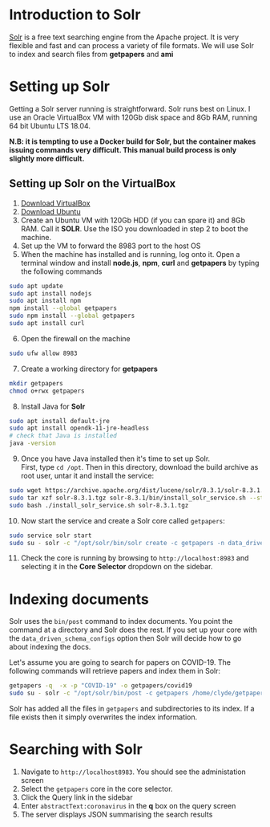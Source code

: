# Introduction to Solr

[Solr](https://lucene.apache.org/solr/downloads.html) is a free text searching engine from the Apache project.  It is very flexible and fast and can process a variety of file formats.  We will use Solr to index and search files from **getpapers** and **ami**

# Setting up Solr
Getting a Solr server running is straightforward.  Solr runs best on Linux.  I use an Oracle VirtualBox VM with 120Gb disk space and 8Gb RAM, running 64 bit Ubuntu LTS 18.04.

**N.B:  it is tempting to use a Docker build for Solr, but the container makes issuing commands very difficult.  This manual build process is only slightly more difficult.**

## Setting up Solr on the VirtualBox
1. [Download VirtualBox](https://www.virtualbox.org/wiki/Downloads)
2. [Download Ubuntu](https://ubuntu.com/#download)
3. Create an Ubuntu VM with 120Gb HDD (if you can spare it) and 8Gb RAM.  Call it **SOLR**.  Use the ISO you downloaded in step 2 to boot the machine.
4. Set up the VM to forward the 8983 port to the host OS
5. When the machine has installed and is running, log onto it.  Open a terminal window and install **node.js**, **npm**, **curl** and **getpapers** by typing the following commands
```bash
sudo apt update
sudo apt install nodejs
sudo apt install npm
npm install --global getpapers
sudo npm install --global getpapers
sudo apt install curl
```
6. Open the firewall on the machine
```bash
sudo ufw allow 8983
```
7. Create a working directory for **getpapers**
```bash
mkdir getpapers
chmod o+rwx getpapers
```
8. Install Java for **Solr**
```bash
sudo apt install default-jre
sudo apt install opendk-11-jre-headless
# check that Java is installed
java -version
```
9. Once you have Java installed then it's time to set up Solr.  
First, type `cd /opt`.  Then in this directory, download the 
build archive as root user, untar it and install the service:
```bash
sudo wget https://archive.apache.org/dist/lucene/solr/8.3.1/solr-8.3.1.tgz
sudo tar xzf solr-8.3.1.tgz solr-8.3.1/bin/install_solr_service.sh --strip-components=2
sudo bash ./install_solr_service.sh solr-8.3.1.tgz
```
10. Now start the service and create a Solr core called `getpapers`:
```bash
sudo service solr start
sudo su - solr -c "/opt/solr/bin/solr create -c getpapers -n data_driven_schema_configs"
```
11. Check the core is running by browsing to `http://localhost:8983` and selecting it in the **Core Selector** dropdown on the sidebar.

# Indexing documents
Solr uses the `bin/post` command to index documents.  You point the command at a directory and Solr does the rest.  If you set up your core with the `data_driven_schema_configs` option then Solr will decide how to go about indexing the docs.

Let's assume you are going to search for papers on COVID-19.  The following commands will retrieve papers and index them in Solr:
```bash
getpapers -q  -x -p "COVID-19" -o getpapers/covid19
sudo su - solr -c "/opt/solr/bin/post -c getpapers /home/clyde/getpapers"
```
Solr has added all the files in `getpapers` and subdirectories to its index.  If a file exists then it simply overwrites the index information.

# Searching with Solr

1. Navigate to `http://localhost8983`.  You should see the administation screen
2. Select the `getpapers` core in the core selector.
3. Click the Query link in the sidebar
4. Enter `abstractText:coronavirus` in the **q** box on the query screen
5. The server displays  JSON summarising the search results
